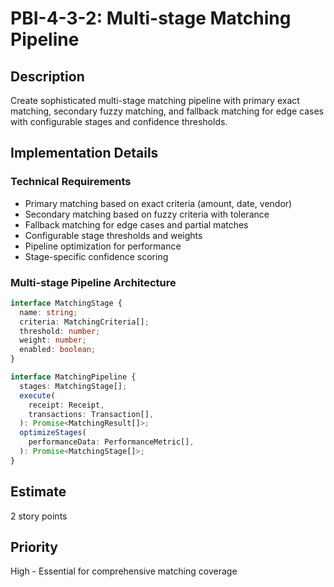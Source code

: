 # PBI-4-3-2: Multi-stage Matching Pipeline

## Description

Create sophisticated multi-stage matching pipeline with primary exact matching, secondary fuzzy matching,
and fallback matching for edge cases with configurable stages and confidence thresholds.

## Implementation Details

### Technical Requirements

- Primary matching based on exact criteria (amount, date, vendor)
- Secondary matching based on fuzzy criteria with tolerance
- Fallback matching for edge cases and partial matches
- Configurable stage thresholds and weights
- Pipeline optimization for performance
- Stage-specific confidence scoring

### Multi-stage Pipeline Architecture

```typescript
interface MatchingStage {
  name: string;
  criteria: MatchingCriteria[];
  threshold: number;
  weight: number;
  enabled: boolean;
}

interface MatchingPipeline {
  stages: MatchingStage[];
  execute(
    receipt: Receipt,
    transactions: Transaction[],
  ): Promise<MatchingResult[]>;
  optimizeStages(
    performanceData: PerformanceMetric[],
  ): Promise<MatchingStage[]>;
}
```

## Estimate

2 story points

## Priority

High - Essential for comprehensive matching coverage
